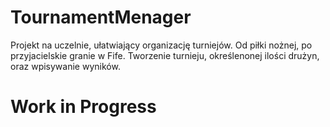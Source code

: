 # TournamentMenager

Projekt na uczelnie, ułatwiający organizację turniejów. Od piłki nożnej, po przyjacielskie granie w Fife.
Tworzenie turnieju, określenonej ilości drużyn, oraz wpisywanie wyników.

# Work in Progress

